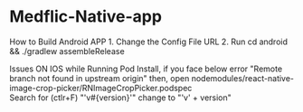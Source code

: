 # Medflic-Native-app

How to Build Android APP
    1. Change the Config File URL
    2. Run cd android && ./gradlew assembleRelease

Issues ON IOS
   while Running Pod Install, if you face below error
      "Remote branch not found in upstream origin"
   then, open
     nodemodules/react-native-image-crop-picker/RNImageCropPicker.podspec      
   Search for (ctlr+F)
       "'v#{version}'" change to "'v' + version"